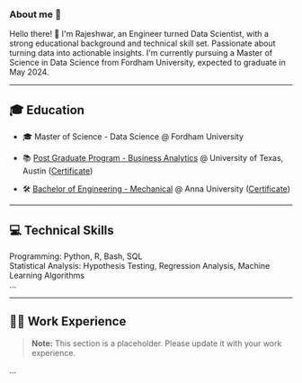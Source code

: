 ### About me 👋

Hello there! 👋 I'm Rajeshwar, an Engineer turned Data Scientist, with a strong educational background and technical skill set. Passionate about turning data into actionable insights. I'm currently pursuing a Master of Science in Data Science from Fordham University, expected to graduate in May 2024.  

---

## 🎓 Education
 
- 🎓 Master of Science - Data Science @ Fordham University
  
- 📚 [Post Graduate Program - Business Analytics](https://olympus.mygreatlearning.com/eportfolio) @ University of Texas, Austin ([Certificate](YOUR_CERTIFICATE_LINK_HERE))
  
- 🛠 [Bachelor of Engineering - Mechanical](YOUR_PROFILE_LINK_HERE) @ Anna University ([Certificate](YOUR_CERTIFICATE_LINK_HERE))


---

## 💻 Technical Skills

Programming: Python, R, Bash, SQL  
Statistical Analysis: Hypothesis Testing, Regression Analysis, Machine Learning Algorithms  
...

---

## 👨‍💼 Work Experience

> **Note:** This section is a placeholder. Please update it with your work experience.

...


<!--
**rajeshwar-vempaty/rajeshwar-vempaty** is a ✨ _special_ ✨ repository because its `README.md` (this file) appears on your GitHub profile.

Here are some ideas to get you started:

- 🔭 I’m currently working on ...
- 🌱 I’m currently learning ...
- 👯 I’m looking to collaborate on ...
- 🤔 I’m looking for help with ...
- 💬 Ask me about ...
- 📫 How to reach me: ...
- 😄 Pronouns: ...
- ⚡ Fun fact: ...
-->
